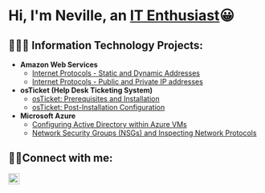 <h1>Hi, I'm Neville, an <a href=https://www.linkedin.com/in/neville-mensur-611028266/>IT Enthusiast</a>😀</h1>
<h2>👨🏾‍💻 Information Technology Projects:</h2>

- <b>Amazon Web Services</b>
  - [Internet Protocols - Static and Dynamic Addresses](https://github.com/nevillemensur/static-and-dynamic-addresses)
  - [Internet Protocols - Public and Private IP addresses](https://github.com/nevillemensur/public-and-private-IP-addresses)
- <b>osTicket (Help Desk Ticketing System)</b>
  - [osTicket: Prerequisites and Installation](https://github.com/nevillemensur/osticket-prereqs)
  - [osTicket: Post-Installation Configuration](https://github.com/nevillemensur/post-install-config)
- <b>Microsoft Azure</b>
  - [Configuring Active Directory within Azure VMs](https://github.com/nevillemensur/configure-ad)
  - [Network Security Groups (NSGs) and Inspecting Network Protocols](https://github.com/nevillemensur/azure-network-protocols)

<h2>🤳🏾Connect with me:</h2>

[<img align="left" alt="Neville | LinkedIn" width="22px" src="https://cdn.jsdelivr.net/npm/simple-icons@v3/icons/linkedin.svg" />][linkedin]

[linkedin]: https://www.linkedin.com/in/neville-mensur-611028266/
